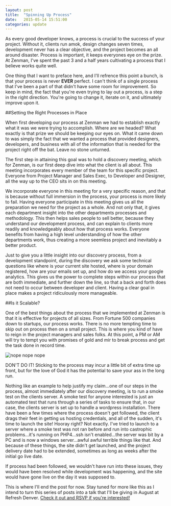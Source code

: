 ```yaml
---
layout: post
title:  "Spinning Up Process"
date:   2015-05-14 15:51:00
categories: update
---
```

As every good developer knows, a process is crucial to the success of your project. Without it, clients run amok, design changes seven times, development never has a clear objective, and the project becomes an all around disaster. Process is important, it keeps everyones eye on the prize. At Zenman, I've spent the past 3 and a half years cultivating a process that I believe works quite well.

One thing that I want to preface here, and I'll refrence this point a bunch, is that your process is never **EVER** perfect. I can't think of a single process that I've been a part of that didn't have some room for improvement. So keep in mind, the fact that you're even trying to lay out a process, is a step in the right direction. You're going to change it, iterate on it, and ultimately improve upon it.

##Setting the Right Processes in Place

When first developing our process at Zenman we had to establish exactly what it was we were trying to accomplish. Where are we headed? What exactly is that prize we should be keeping our eyes on. What it came down to was simply the fact that we wanted a process that provided designers, developers, and business with all of the information that is needed for the project right off the bat. Leave no stone unturned. 

The first step in attaining this goal was to hold a discovery meeting, which for Zenman, is our first deep dive into what the client is all about. This meeting incorporates every member of the team for this specific project. Everyone from Project Manager and Sales Exec, to Developer and Designer, all the way up to the CEO sits in on this meeting.

We incorporate everyone in this meeting for a very specific reason, and that is because without full immersion in the process, your process is more likely to fail. Having everyone participate in this meeting gives us all the preparation we need for the project as a whole. And not only that, it gives each department insight into the other departments processes and methodology. This then helps sales people to sell better, because they understand our development process, and can explain to clients more readily and knowledgeably about how that process works. Everyone benefits from having a high level understanding of how the other departments work, thus creating a more seemless project and inevitably a better product.

Just to give you a little insight into our discovery process, from a development standpoint, during the discovery we ask some technical questions like where is your current site hosted, where is your domain registered, how are your emails set up, and how do we access your google analytics. This gives us the power to complete steps within our process that are both immediate, and further down the line, so that a back and forth does not need to occur between developer and client. Having a clear goal in place makes a project ridiculously more manageable.

##Is it Scalable?

One of the best things about the process that we implemented at Zenman is that it is effective for projects of all sizes. From Fortune 500 companies down to startups, our process works. There is no more tempting time to skip out on process then on a small project. This is where you kind of have to reign in the project managers and sales folks. At this point, a PM or AM will try to tempt you with promises of gold and mir to break process and get the task done in record time.

![nope nope nope](http://bukk.it/noooooooooo.gif "noooooooooo")

DON'T DO IT! Sticking to the process may incur a little bit of extra time up front, but for the love of God it has the potential to save your ass in the long run.

Nothing like an example to help justify my claim...one of our steps in the process, almost immediately after our discovery meeting, is to run a smoke test on the clients server. A smoke test for anyone interested is just an automated test that runs through a series of tasks to ensure that, in our case, the clients server is set up to handle a wordpress installation. There have been a few times where the process doesn't get followed, the client drags their feet in getting us hosting credentials, and all of the sudden, it's time to launch the site! Hooray right? Not exactly. I've tried to launch to a server where a smoke test was not ran before and run into castrophic problems...it's running on PHP4...ssh isn't enabled...the server was bit by a PC and is now a windows server...awful awful terrible things like that. And because of these things, the site didn't get launched, and the project delivery date had to be extended, sometimes as long as weeks after the initial go live date.

If process had been followed, we wouldn't have run into these issues, they would have been resolved while development was happening, and the site would have gone live on the day it was supposed to.

This is where I'll end the post for now. Stay tuned for more like this as I intend to turn this series of posts into a talk that I'll be giving in August at Refresh Denver. [Check it out and RSVP if you're interested!](http://www.meetup.com/refreshdenver/events/219844847/)
